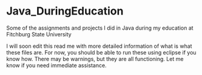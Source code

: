Java_DuringEducation
====================

Some of the assignments and projects I did in Java during my education at Fitchburg State University

I will soon edit this read me with more detailed information of what is what these files are. For now, you should be able to run these using eclipse if you know how. There may be warnings, but they are all functioning. Let me know if you need immediate assistance.
